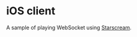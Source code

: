 # iOS client

A sample of playing WebSocket using [Starscream](https://github.com/daltoniam/Starscream).
